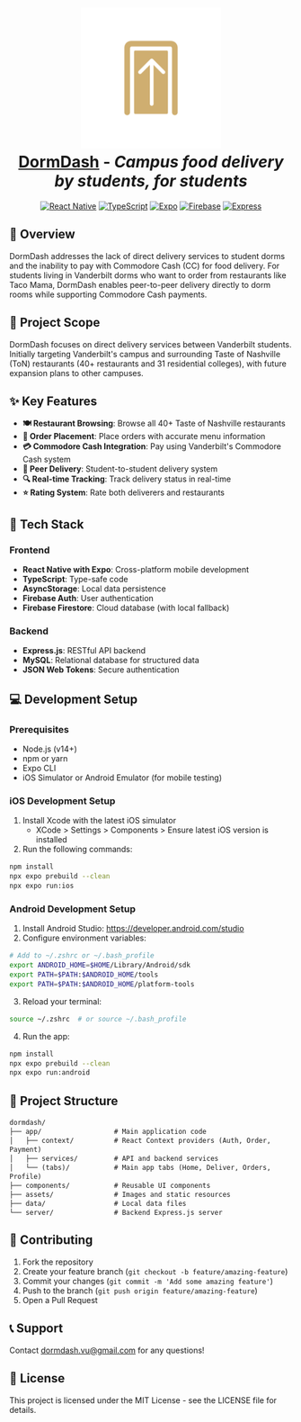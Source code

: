 <h1 align="center">
  <img src="./assets/icons/splash-icon-dark.png" alt="DormDash Icon" width="250"/>
  <br>
  <a href="https://github.com/fbablu/dormdash">DormDash</a> - <i>Campus food delivery by students, for students</i>
</h1>

<p align="center">
  <a href="https://reactnative.dev/" target="_blank"><img src="https://img.shields.io/badge/React_Native-20232A?style=for-the-badge&logo=react&logoColor=61DAFB" alt="React Native"></a>
  <a href="https://www.typescriptlang.org/" target="_blank"><img src="https://img.shields.io/badge/TypeScript-007ACC?style=for-the-badge&logo=typescript&logoColor=white" alt="TypeScript"></a>
  <a href="https://docs.expo.dev/" target="_blank"><img src="https://img.shields.io/badge/Expo-000020?style=for-the-badge&logo=expo&logoColor=white" alt="Expo"></a>
  <a href="https://firebase.google.com/" target="_blank"><img src="https://img.shields.io/badge/Firebase-FFCA28?style=for-the-badge&logo=firebase&logoColor=black" alt="Firebase"></a>
  <a href="https://expressjs.com/" target="_blank"><img src="https://img.shields.io/badge/Express-000000?style=for-the-badge&logo=express&logoColor=white" alt="Express"></a>
</p>

## 🚀 Overview

DormDash addresses the lack of direct delivery services to student dorms and the inability to pay with Commodore Cash (CC) for food delivery. For students living in Vanderbilt dorms who want to order from restaurants like Taco Mama, DormDash enables peer-to-peer delivery directly to dorm rooms while supporting Commodore Cash payments.

## 🎯 Project Scope

DormDash focuses on direct delivery services between Vanderbilt students. Initially targeting Vanderbilt's campus and surrounding Taste of Nashville (ToN) restaurants (40+ restaurants and 31 residential colleges), with future expansion plans to other campuses.

## ✨ Key Features

- **🍽️ Restaurant Browsing**: Browse all 40+ Taste of Nashville restaurants
- **🛒 Order Placement**: Place orders with accurate menu information
- **💳 Commodore Cash Integration**: Pay using Vanderbilt's Commodore Cash system
- **🚴 Peer Delivery**: Student-to-student delivery system
- **🔍 Real-time Tracking**: Track delivery status in real-time
- **⭐ Rating System**: Rate both deliverers and restaurants

## 🔧 Tech Stack

### Frontend
- **React Native with Expo**: Cross-platform mobile development
- **TypeScript**: Type-safe code
- **AsyncStorage**: Local data persistence
- **Firebase Auth**: User authentication
- **Firebase Firestore**: Cloud database (with local fallback)

### Backend
- **Express.js**: RESTful API backend
- **MySQL**: Relational database for structured data
- **JSON Web Tokens**: Secure authentication

## 💻 Development Setup

### Prerequisites
- Node.js (v14+)
- npm or yarn
- Expo CLI
- iOS Simulator or Android Emulator (for mobile testing)

### iOS Development Setup

1. Install Xcode with the latest iOS simulator
   - XCode > Settings > Components > Ensure latest iOS version is installed
2. Run the following commands:

```bash
npm install
npx expo prebuild --clean
npx expo run:ios
```

### Android Development Setup

1. Install Android Studio: https://developer.android.com/studio
2. Configure environment variables:

```bash
# Add to ~/.zshrc or ~/.bash_profile
export ANDROID_HOME=$HOME/Library/Android/sdk
export PATH=$PATH:$ANDROID_HOME/tools
export PATH=$PATH:$ANDROID_HOME/platform-tools
```

3. Reload your terminal:

```bash
source ~/.zshrc  # or source ~/.bash_profile
```

4. Run the app:

```bash
npm install
npx expo prebuild --clean
npx expo run:android
```

## 📂 Project Structure

```
dormdash/
├── app/                  # Main application code
│   ├── context/          # React Context providers (Auth, Order, Payment)
│   ├── services/         # API and backend services
│   └── (tabs)/           # Main app tabs (Home, Deliver, Orders, Profile)
├── components/           # Reusable UI components
├── assets/               # Images and static resources
├── data/                 # Local data files
└── server/               # Backend Express.js server
```

## 🤝 Contributing

1. Fork the repository
2. Create your feature branch (`git checkout -b feature/amazing-feature`)
3. Commit your changes (`git commit -m 'Add some amazing feature'`)
4. Push to the branch (`git push origin feature/amazing-feature`)
5. Open a Pull Request

## 📞 Support

Contact dormdash.vu@gmail.com for any questions!

## 📜 License

This project is licensed under the MIT License - see the LICENSE file for details.

